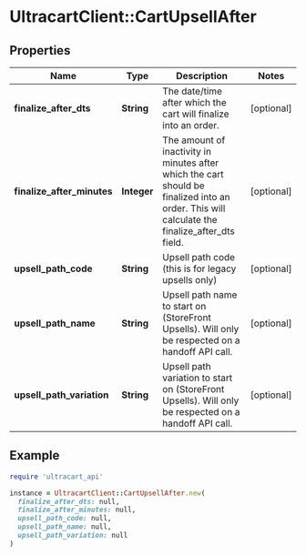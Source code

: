 # UltracartClient::CartUpsellAfter

## Properties

| Name | Type | Description | Notes |
| ---- | ---- | ----------- | ----- |
| **finalize_after_dts** | **String** | The date/time after which the cart will finalize into an order. | [optional] |
| **finalize_after_minutes** | **Integer** | The amount of inactivity in minutes after which the cart should be finalized into an order.  This will calculate the finalize_after_dts field. | [optional] |
| **upsell_path_code** | **String** | Upsell path code (this is for legacy upsells only) | [optional] |
| **upsell_path_name** | **String** | Upsell path name to start on (StoreFront Upsells).  Will only be respected on a handoff API call. | [optional] |
| **upsell_path_variation** | **String** | Upsell path variation to start on (StoreFront Upsells).   Will only be respected on a handoff API call. | [optional] |

## Example

```ruby
require 'ultracart_api'

instance = UltracartClient::CartUpsellAfter.new(
  finalize_after_dts: null,
  finalize_after_minutes: null,
  upsell_path_code: null,
  upsell_path_name: null,
  upsell_path_variation: null
)
```

